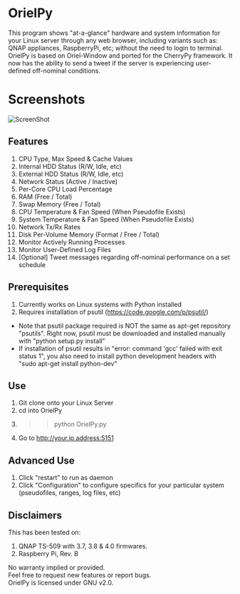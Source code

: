 # OrielPy

This program shows "at-a-glance" hardware and system information for your Linux server through any web browser, 
including variants such as: QNAP appliances, RaspberryPi, etc; without the need to login to terminal.  OrielPy
is based on Oriel-Window and ported for the CherryPy framework.  It now has the ability to send a tweet if
the server is experiencing user-defined off-nominal conditions.
 
# Screenshots
![ScreenShot](https://raw.github.com/theguardian/OrielPy/master/data/images/screenshots/qnap_interface.jpg)

## Features

1. CPU Type, Max Speed & Cache Values
2. Internal HDD Status (R/W, Idle, etc)
3. External HDD Status (R/W, Idle, etc)
4. Network Status (Active / Inactive)
5. Per-Core CPU Load Percentage
6. RAM (Free / Total)
7. Swap Memory (Free / Total)
8. CPU Temperature & Fan Speed (When Pseudofile Exists)
9. System Temperature & Fan Speed (When Pseudofile Exists)
10. Network Tx/Rx Rates
11. Disk Per-Volume Memory (Format / Free / Total)
12. Monitor Actively Running Processes
13. Monitor User-Defined Log Files
14. [Optional] Tweet messages regarding off-nominal performance on a set schedule

## Prerequisites
1. Currently works on Linux systems with Python installed
2. Requires installation of psutil (https://code.google.com/p/psutil/)
* Note that psutil package required is NOT the same as apt-get repository "psutils". Right now, psutil must be downloaded and installed manually with "python setup.py install"
* If installation of psutil results in "error: command 'gcc' failed with exit status 1", you also need to install python development headers with "sudo apt-get install python-dev"

## Use
1. Git clone onto your Linux Server
2. cd into OrielPy
3. >> python OrielPy.py
4. Go to http://your.ip.address:5151

## Advanced Use
1. Click "restart" to run as daemon
2. Click "Configuration" to configure specifics for your particular system (pseudofiles, ranges, log files, etc)

## Disclaimers

This has been tested on:
1. QNAP TS-509 with 3.7, 3.8 & 4.0 firmwares.  
2. Raspberry Pi, Rev. B

No warranty implied or provided.  
Feel free to request new features or report bugs.  
OrielPy is licensed under GNU v2.0.